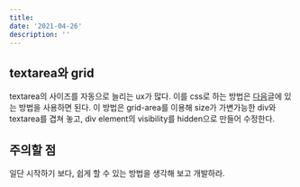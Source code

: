 ```yaml
---
title: 
date: '2021-04-26'
description: ''
---
```


## textarea와 grid

textarea의 사이즈를 자동으로 늘리는 ux가 많다. 이를 css로 하는 방법은 [다음](https://css-tricks.com/the-cleanest-trick-for-autogrowing-textareas/)글에 있는 방법을 사용하면 된다. 이 방법은 grid-area를 이용해 size가 가변가능한 div와 textarea를 겹쳐 놓고, div element의 visibility를 hidden으로 만들어 수정한다.

## 주의할 점

일단 시작하기 보다, 쉽게 할 수 있는 방법을 생각해 보고 개발하라.
